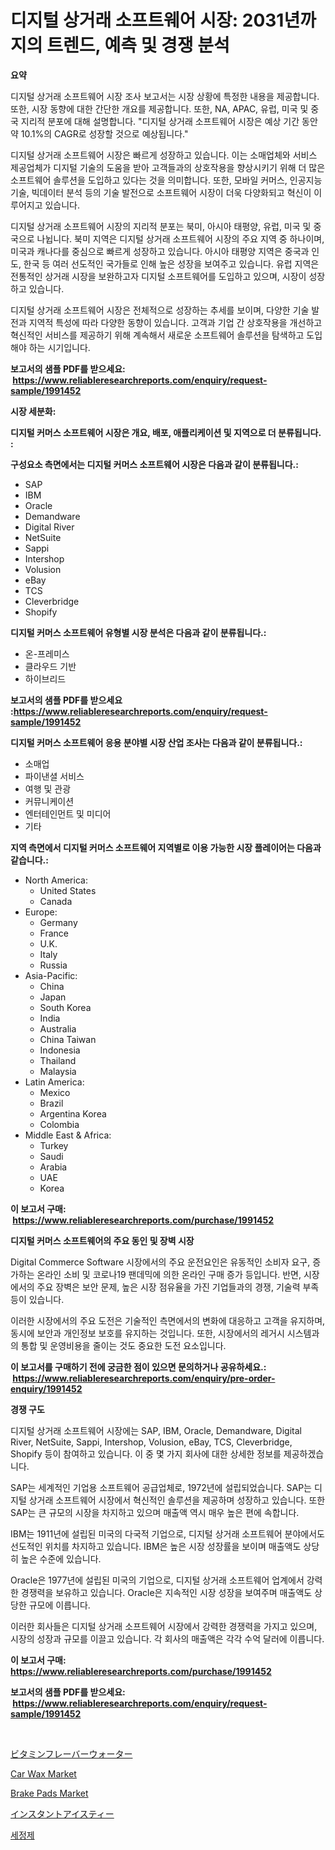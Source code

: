 <p><h1>디지털 상거래 소프트웨어 시장: 2031년까지의 트렌드, 예측 및 경쟁 분석</h1></p><p><strong>요약</strong></p>
<p><p>디지털 상거래 소프트웨어 시장 조사 보고서는 시장 상황에 특정한 내용을 제공합니다. 또한, 시장 동향에 대한 간단한 개요를 제공합니다. 또한, NA, APAC, 유럽, 미국 및 중국 지리적 분포에 대해 설명합니다. "디지털 상거래 소프트웨어 시장은 예상 기간 동안 약 10.1%의 CAGR로 성장할 것으로 예상됩니다."</p><p>디지털 상거래 소프트웨어 시장은 빠르게 성장하고 있습니다. 이는 소매업체와 서비스 제공업체가 디지털 기술의 도움을 받아 고객들과의 상호작용을 향상시키기 위해 더 많은 소프트웨어 솔루션을 도입하고 있다는 것을 의미합니다. 또한, 모바일 커머스, 인공지능 기술, 빅데이터 분석 등의 기술 발전으로 소프트웨어 시장이 더욱 다양화되고 혁신이 이루어지고 있습니다.</p><p>디지털 상거래 소프트웨어 시장의 지리적 분포는 북미, 아시아 태평양, 유럽, 미국 및 중국으로 나뉩니다. 북미 지역은 디지털 상거래 소프트웨어 시장의 주요 지역 중 하나이며, 미국과 캐나다를 중심으로 빠르게 성장하고 있습니다. 아시아 태평양 지역은 중국과 인도, 한국 등 여러 선도적인 국가들로 인해 높은 성장을 보여주고 있습니다. 유럽 지역은 전통적인 상거래 시장을 보완하고자 디지털 소프트웨어를 도입하고 있으며, 시장이 성장하고 있습니다.</p><p>디지털 상거래 소프트웨어 시장은 전체적으로 성장하는 추세를 보이며, 다양한 기술 발전과 지역적 특성에 따라 다양한 동향이 있습니다. 고객과 기업 간 상호작용을 개선하고 혁신적인 서비스를 제공하기 위해 계속해서 새로운 소프트웨어 솔루션을 탐색하고 도입해야 하는 시기입니다.</p></p>
<p><strong>보고서의 샘플 PDF를 받으세요: &nbsp;<a href="https://www.reliableresearchreports.com/enquiry/request-sample/1991452">https://www.reliableresearchreports.com/enquiry/request-sample/1991452</a></strong></p>
<p><strong>시장 세분화:</strong></p>
<p><strong> 디지털 커머스 소프트웨어 시장은 개요, 배포, 애플리케이션 및 지역으로 더 분류됩니다. :</strong></p>
<p><strong>구성요소 측면에서는 디지털 커머스 소프트웨어 시장은 다음과 같이 분류됩니다.:</strong></p>
<p><ul><li>SAP</li><li>IBM</li><li>Oracle</li><li>Demandware</li><li>Digital River</li><li>NetSuite</li><li>Sappi</li><li>Intershop</li><li>Volusion</li><li>eBay</li><li>TCS</li><li>Cleverbridge</li><li>Shopify</li></ul></p>
<p><strong> 디지털 커머스 소프트웨어 유형별 시장 분석은 다음과 같이 분류됩니다.:</strong></p>
<p><ul><li>온-프레미스</li><li>클라우드 기반</li><li>하이브리드</li></ul></p>
<p><strong>보고서의 샘플 PDF를 받으세요 :<a href="https://www.reliableresearchreports.com/enquiry/request-sample/1991452">https://www.reliableresearchreports.com/enquiry/request-sample/1991452</a></strong></p>
<p><strong> 디지털 커머스 소프트웨어 응용 분야별 시장 산업 조사는 다음과 같이 분류됩니다.:</strong></p>
<p><ul><li>소매업</li><li>파이낸셜 서비스</li><li>여행 및 관광</li><li>커뮤니케이션</li><li>엔터테인먼트 및 미디어</li><li>기타</li></ul></p>
<p><strong>지역 측면에서 디지털 커머스 소프트웨어 지역별로 이용 가능한 시장 플레이어는 다음과 같습니다.:</strong></p>
<p><ul>
    <li>
        North America:
        <ul>
            <li>United States</li>
            <li>Canada</li>
        </ul>
    </li>
    <li>
        Europe:
        <ul>
            <li>Germany</li>
            <li>France</li>
            <li>U.K.</li>
            <li>Italy</li>
            <li>Russia</li>
        </ul>
    </li>
    <li>
        Asia-Pacific:
        <ul>
            <li>China</li>
            <li>Japan</li>
            <li>South Korea</li>
            <li>India</li>
            <li>Australia</li>
            <li>China Taiwan</li>
            <li>Indonesia</li>
            <li>Thailand</li>
            <li>Malaysia</li>
        </ul>
    </li>
    <li>
        Latin America:
        <ul>
            <li>Mexico</li>
            <li>Brazil</li>
            <li>Argentina Korea</li>
            <li>Colombia</li>
        </ul>
    </li>
    <li>
        Middle East & Africa:
        <ul>
            <li>Turkey</li>
            <li>Saudi</li>
            <li>Arabia</li>
            <li>UAE</li>
            <li>Korea</li>
        </ul>
    </li>
    </ul></p>
<p><strong>이 보고서 구매: &nbsp;<a href="https://www.reliableresearchreports.com/purchase/1991452">https://www.reliableresearchreports.com/purchase/1991452</a></strong></p>
<p><strong>디지털 커머스 소프트웨어의 주요 동인 및 장벽 시장</strong></p>
<p><p>Digital Commerce Software 시장에서의 주요 운전요인은 유동적인 소비자 요구, 증가하는 온라인 소비 및 코로나19 팬데믹에 의한 온라인 구매 증가 등입니다. 반면, 시장에서의 주요 장벽은 보안 문제, 높은 시장 점유율을 가진 기업들과의 경쟁, 기술력 부족 등이 있습니다.</p><p>이러한 시장에서의 주요 도전은 기술적인 측면에서의 변화에 대응하고 고객을 유지하며, 동시에 보안과 개인정보 보호를 유지하는 것입니다. 또한, 시장에서의 레거시 시스템과의 통합 및 운영비용을 줄이는 것도 중요한 도전 요소입니다.</p></p>
<p><strong>이 보고서를 구매하기 전에 궁금한 점이 있으면 문의하거나 공유하세요.: &nbsp;<a href="https://www.reliableresearchreports.com/enquiry/pre-order-enquiry/1991452">https://www.reliableresearchreports.com/enquiry/pre-order-enquiry/1991452</a></strong></p>
<p><strong>경쟁 구도</strong></p>
<p><p>디지털 상거래 소프트웨어 시장에는 SAP, IBM, Oracle, Demandware, Digital River, NetSuite, Sappi, Intershop, Volusion, eBay, TCS, Cleverbridge, Shopify 등이 참여하고 있습니다. 이 중 몇 가지 회사에 대한 상세한 정보를 제공하겠습니다.</p><p>SAP는 세계적인 기업용 소프트웨어 공급업체로, 1972년에 설립되었습니다. SAP는 디지털 상거래 소프트웨어 시장에서 혁신적인 솔루션을 제공하며 성장하고 있습니다. 또한 SAP는 큰 규모의 시장을 차지하고 있으며 매출액 역시 매우 높은 편에 속합니다.</p><p>IBM는 1911년에 설립된 미국의 다국적 기업으로, 디지털 상거래 소프트웨어 분야에서도 선도적인 위치를 차지하고 있습니다. IBM은 높은 시장 성장률을 보이며 매출액도 상당히 높은 수준에 있습니다.</p><p>Oracle은 1977년에 설립된 미국의 기업으로, 디지털 상거래 소프트웨어 업계에서 강력한 경쟁력을 보유하고 있습니다. Oracle은 지속적인 시장 성장을 보여주며 매출액도 상당한 규모에 이릅니다.</p><p>이러한 회사들은 디지털 상거래 소프트웨어 시장에서 강력한 경쟁력을 가지고 있으며, 시장의 성장과 규모를 이끌고 있습니다. 각 회사의 매출액은 각각 수억 달러에 이릅니다.</p></p>
<p><strong>이 보고서 구매: &nbsp; <a href="https://www.reliableresearchreports.com/purchase/1991452">https://www.reliableresearchreports.com/purchase/1991452</a></strong></p>
<p><strong>보고서의 샘플 PDF를 받으세요: &nbsp;<a href="https://www.reliableresearchreports.com/enquiry/request-sample/1991452">https://www.reliableresearchreports.com/enquiry/request-sample/1991452</a></strong><strong></strong></p>
<p>&nbsp;</p>
<p><p><a href="https://github.com/ReganWisoky2023/Market-Research-Report-List-1/blob/main/69458599478.md">ビタミンフレーバーウォーター</a></p><p><a href="https://issuu.com/reportprime-2/docs/car-wax-market-size-2030.pptx">Car Wax Market</a></p><p><a href="https://issuu.com/reportprime-2/docs/brake-pads-market-size-2030.pptx">Brake Pads Market</a></p><p><a href="https://github.com/cbigkbh02719/Market-Research-Report-List-1/blob/main/44927819477.md">インスタントアイスティー</a></p><p><a href="https://github.com/vsr06p4p49/Market-Research-Report-List-1/blob/main/71588898716.md">세정제</a></p></p>